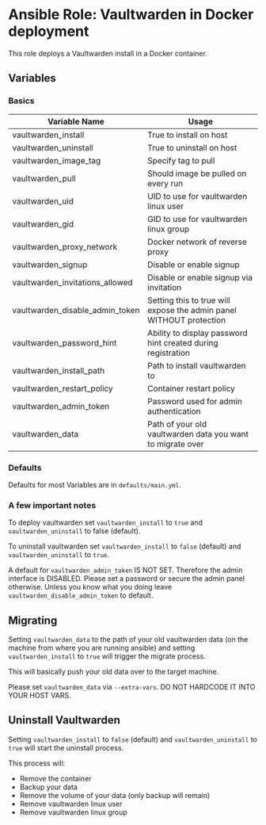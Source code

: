 # Ansible Role: Vaultwarden in Docker deployment

This role deploys a Vaultwarden install in a Docker container.

## Variables

### Basics

| Variable Name           | Usage                 |
|-------------------------|-----------------------|
| vaultwarden_install     | True to install on host |
| vaultwarden_uninstall   | True to uninstall on host |
| vaultwarden_image_tag   | Specify tag to pull |
| vaultwarden_pull        | Should image be pulled on every run |
| vaultwarden_uid         | UID to use for vaultwarden linux user |
| vaultwarden_gid         | GID to use for vaultwarden linux group | 
| vaultwarden_proxy_network | Docker network of reverse proxy | 
| vaultwarden_signup      | Disable or enable signup | 
| vaultwarden_invitations_allowed | Disable or enable signup via invitation |
| vaultwarden_disable_admin_token | Setting this to true will expose the admin panel WITHOUT protection |
| vaultwarden_password_hint | Ability to display password hint created during registration |
| vaultwarden_install_path | Path to install vaultwarden to |
| vaultwarden_restart_policy | Container restart policy | 
| vaultwarden_admin_token | Password used for admin authentication
| vaultwarden_data | Path of your old vaultwarden data you want to migrate over | 
### Defaults
  Defaults for most Variables are in ```defaults/main.yml```. 

### A few important notes
To deploy vaultwarden set ```vaultwarden_install``` to ```true``` and ```vaultwarden_uninstall``` to false (default).

To uninstall vaultwarden set ```vaultwarden_install``` to ```false``` (default) and ```vaultwarden_uninstall``` to ```true```.

A default for ```vaultwarden_admin_token``` IS NOT SET. Therefore the admin interface is DISABLED.
Please set a password or secure the admin panel otherwise. 
Unless you know what you doing leave ```vaultwarden_disable_admin_token``` to default.

## Migrating
Setting ```vaultwarden_data``` to the path of your old vaultwarden data (on the machine from where you are running ansible)
and setting ```vaultwarden_install``` to ```true``` will trigger the migrate process.

This will basically push your old data over to the target machine.

Please set ```vaultwarden_data``` via ```--extra-vars```. DO NOT HARDCODE IT INTO YOUR HOST VARS.

## Uninstall Vaultwarden
Setting ```vaultwarden_install``` to ```false``` (default) and ```vaultwarden_uninstall``` to ```true``` will start the uninstall process.

This process will:
- Remove the container
- Backup your data 
- Remove the volume of your data (only backup will remain)
- Remove vaultwarden linux user
- Remove vaultwarden linux group

